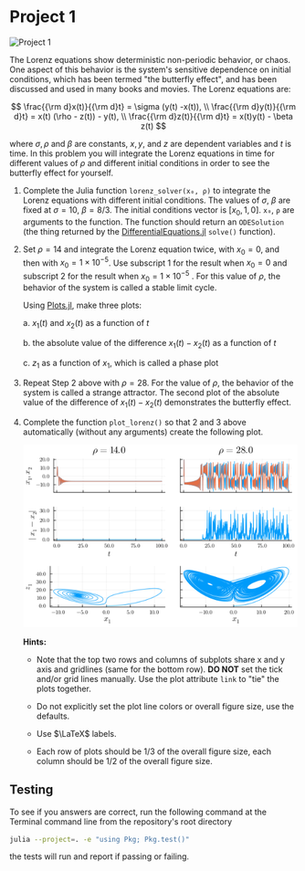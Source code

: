 # Project 1

![Project 1](https://github.com/PGE383-HPC/project1-solution/actions/workflows/main.yml/badge.svg)

The Lorenz equations show deterministic non-periodic behavior, or chaos.  One aspect of this behavior is the system's sensitive dependence on initial conditions, which has been termed "the butterfly effect", and has been discussed and used in many books and movies.  The Lorenz equations are:

$$
   \frac{{\rm d}x(t)}{{\rm d}t} = \sigma (y(t) -x(t)), \\
   \frac{{\rm d}y(t)}{{\rm d}t} = x(t) (\rho - z(t)) - y(t), \\
   \frac{{\rm d}z(t)}{{\rm d}t} = x(t)y(t) - \beta z(t)
$$

where $\sigma, \rho$ and $\beta$ are constants, $x, y$, and $z$ are dependent variables and $t$ is time.  In this problem you will integrate the Lorenz equations in time for different values of $\rho$ and different initial conditions in order to see the butterfly effect for yourself.

1. Complete the Julia function `lorenz_solver(x₀, ρ)` to integrate the Lorenz equations with different initial conditions.  The values of $\sigma$, $\beta$ are fixed at $\sigma=10$, $\beta=8/3$.  The initial conditions vector is $[x_0, 1, 0]$.  `x₀`, `ρ` are arguments to the function.  The function should return an `ODESolution` (the thing returned by the [DifferentialEquations.jl](https://diffeq.sciml.ai/stable/) `solve()` function).  

1. Set $\rho =14$ and integrate the Lorenz equation twice, with $x_0 = 0$, and then with $x_0 = 1 \times 10^{-5}$.  Use subscript $1$ for the result when $x_0 = 0$ and subscript $2$ for the result when $x_0 = 1 \times 10^{-5}$ .  For this value of $\rho$, the behavior of the system is called a stable limit cycle.
 
   Using [Plots.jl](https://docs.juliaplots.org/stable/), make three plots:

     a. $x_1(t)$ and $x_2(t)$ as a function of $t$ 
    
     b. the absolute value of the difference $x_1(t) - x_2(t)$ as a function of $t$

     c. $z_1$ as a function of $x_1$, which is called a phase plot

1. Repeat Step 2 above with $\rho = 28$.  For the value of $\rho$, the behavior of the system is called a strange attractor.  The second plot of the absolute value of the difference of $x_1(t) - x_2(t)$ demonstrates the butterfly effect.

1. Complete the function `plot_lorenz()` so that 2 and 3 above automatically (without any arguments) create the following plot.

   ![Lorenz solutions](images/lorenz_gold.png)
   
   **Hints:**
   
    * Note that the top two rows and columns of subplots share x and y axis and gridlines (same for the bottom row).  **DO NOT** set the tick and/or grid lines manually.  Use the plot attribute `link` to "tie" the plots together.
    
    * Do not explicitly set the plot line colors or overall figure size, use the defaults.
    
    * Use $\LaTeX$ labels.
    
    * Each row of plots should be 1/3 of the overall figure size, each column should be 1/2 of the overall figure size.

## Testing

To see if you answers are correct, run the following command at the Terminal
command line from the repository's root directory

```bash
julia --project=. -e "using Pkg; Pkg.test()"
```

the tests will run and report if passing or failing.
